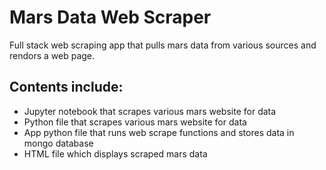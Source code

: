 # Mars Data Web Scraper
Full stack web scraping app that pulls mars data from various sources and rendors a web page.

## Contents include:
- Jupyter notebook that scrapes various mars website for data
- Python file that scrapes various mars website for data
- App python file that runs web scrape functions and stores data in mongo database
- HTML file which displays scraped mars data

